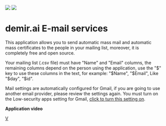 ![](https://img.shields.io/badge/Python-3776AB?style=for-the-badge&logo=python&logoColor=white) ![](https://img.shields.io/badge/Flask-000000?style=for-the-badge&logo=flask&logoColor=white)

# demir.ai E-mail services

This application allows you to send automatic mass mail and automatic mass certificates to the people in your mailing list, moreover, it is completely free and open source.

Your mailing list (.csv file) must have "Name" and "Email" columns, the remaining columns depend on the person using the application, use the "$" key to use these columns in the text, for example: "$Name", "$Email", Like "$day", "$id".

Mail settings are automatically configured for Gmail, if you are going to use another email provider, please review the settings again. You must turn on the Low-security apps setting for Gmail, [click to turn this setting on](https://www.google.com/settings/security/lesssecureapps).


**Application video**

[V](https://user-images.githubusercontent.com/54184905/120176158-a0065680-c20f-11eb-9aa1-780e81ef2417.mp4)
